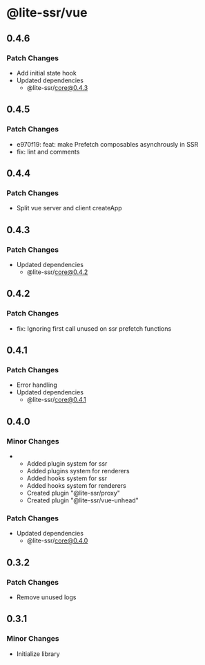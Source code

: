 # @lite-ssr/vue

## 0.4.6

### Patch Changes

- Add initial state hook
- Updated dependencies
  - @lite-ssr/core@0.4.3

## 0.4.5

### Patch Changes

- e970f19: feat: make Prefetch composables asynchrously in SSR
- fix: lint and comments

## 0.4.4

### Patch Changes

- Split vue server and client createApp

## 0.4.3

### Patch Changes

- Updated dependencies
  - @lite-ssr/core@0.4.2

## 0.4.2

### Patch Changes

- fix: Ignoring first call unused on ssr prefetch functions

## 0.4.1

### Patch Changes

- Error handling
- Updated dependencies
  - @lite-ssr/core@0.4.1

## 0.4.0

### Minor Changes

- - Added plugin system for ssr
  - Added plugins system for renderers
  - Added hooks system for ssr
  - Added hooks system for renderers
  - Created plugin "@lite-ssr/proxy"
  - Created plugin "@lite-ssr/vue-unhead"

### Patch Changes

- Updated dependencies
  - @lite-ssr/core@0.4.0

## 0.3.2

### Patch Changes

- Remove unused logs

## 0.3.1

### Minor Changes

- Initialize library
